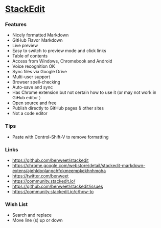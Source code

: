 

# [StackEdit]( https://stackedit.io/ )

### Features

* Nicely formatted Markdown 
* GitHub Flavor Markdown
* Live preview
* Easy to switch to preview mode and click links
* Table of contents
* Access from Windows, Chromebook and Android
* Voice recognition OK
* Sync files via Google Drive
* Multi-user support
* Browser spell-checking
* Auto-save and sync
* Has Chrome extension but not certain how to use it (or may not work in GiHub editor )
* Open source and free
* Publish directly to GitHub pages & other sites
* Not a code editor


### Tips

* Paste with Control-Shift-V to remove formatting

### Links

* https://github.com/benweet/stackedit
* https://chrome.google.com/webstore/detail/stackedit-markdown-extens/ajehldoplanpchfokmeempkekhnhmoha
* https://twitter.com/benweet
* https://community.stackedit.io/
* https://github.com/benweet/stackedit/issues
* https://community.stackedit.io/c/how-to

### Wish List

* Search and replace
* Move line (s) up or down

